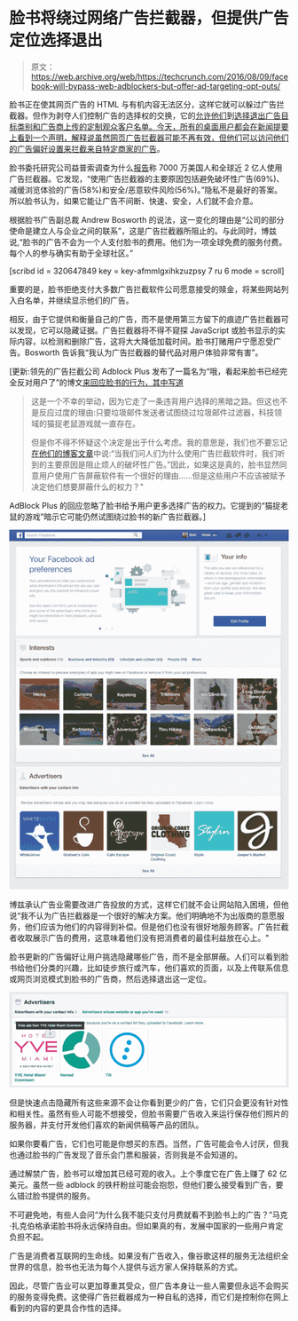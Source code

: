 # 脸书将绕过网络广告拦截器，但提供广告定位选择退出

> 原文：<https://web.archive.org/web/https://techcrunch.com/2016/08/09/facebook-will-bypass-web-adblockers-but-offer-ad-targeting-opt-outs/>

脸书正在使其网页广告的 HTML 与有机内容无法区分，这样它就可以躲过广告拦截器。但作为剥夺人们控制广告的选择权的交换，它的[允许他们](https://web.archive.org/web/20230404085228/http://newsroom.fb.com/news/2016/08/a-new-way-to-control-the-ads-you-see-on-facebook-and-an-update-on-ad-blocking/)到[选择退出广告目标类别和广告商上传的定制观众客户名单。今天，所有的桌面用户都会在新闻提要上看到一个声明，解释说虽然网页广告拦截器可能不再有效，但他们可以](https://web.archive.org/web/20230404085228/https://www.facebook.com/ads/preferences)[访问他们的广告偏好设置来拦截来自特定商家的广告](https://web.archive.org/web/20230404085228/https://www.facebook.com/ads/preferences)。

脸书委托研究公司益普索调查为什么[报告](https://web.archive.org/web/20230404085228/https://pagefair.com/blog/2015/ad-blocking-report/)称 7000 万美国人和全球近 2 亿人使用广告拦截器。它发现，“使用广告拦截器的主要原因包括避免破坏性广告(69%)、减缓浏览体验的广告(58%)和安全/恶意软件风险(56%)。”隐私不是最好的答案。所以脸书认为，如果它能让广告不间断、快速、安全，人们就不会介意。

根据脸书广告副总裁 Andrew Bosworth 的说法，这一变化的理由是“公司的部分使命是建立人与企业之间的联系”，这是广告拦截器所阻止的。与此同时，博兹说,“脸书的广告不会为一个人支付脸书的费用。他们为一项全球免费的服务付费。每个人的参与确实有助于全球社区。”

[scribd id = 320647849 key = key-afmmlgxihkzuzpsy 7 ru 6 mode = scroll]

重要的是，脸书拒绝支付大多数广告拦截软件公司愿意接受的赎金，将某些网站列入白名单，并继续显示他们的广告。

相反，由于它提供和衡量自己的广告，而不是使用第三方留下的痕迹广告拦截器可以发现，它可以隐藏证据。广告拦截器将不得不窥探 JavaScript 或脸书显示的实际内容，以检测和删除广告，这将大大降低加载时间。脸书打赌用户宁愿忍受广告。Bosworth 告诉我“我认为广告拦截器的替代品对用户体验非常有害”。

[更新:领先的广告拦截公司 Adblock Plus 发布了一篇名为“哦，看起来脸书已经完全反对用户了”的博文[来回应脸书的行为，其中写道](https://web.archive.org/web/20230404085228/https://adblockplus.org/blog/oh-well-looks-like-facebook-just-got-all-anti-user)

> 这是一个不幸的举动，因为它走了一条违背用户选择的黑暗之路。但这也不是反应过度的理由:只要垃圾邮件发送者试图绕过垃圾邮件过滤器，科技领域的猫捉老鼠游戏就一直存在。
> 
> 但是你不得不怀疑这个决定是出于什么考虑。我的意思是，我们也不要忘记[在他们的博客文章](https://web.archive.org/web/20230404085228/http://newsroom.fb.com/news/2016/08/a-new-way-to-control-the-ads-you-see-on-facebook-and-an-update-on-ad-blocking/)中说:“当我们问人们为什么使用广告拦截软件时，我们听到的主要原因是阻止烦人的破坏性广告。”因此，如果这是真的，脸书显然同意用户使用广告屏蔽软件有一个很好的理由……但是这些用户不应该被赋予决定他们想要屏蔽什么的权力？"

AdBlock Plus 的回应忽略了脸书给予用户更多选择广告的权力。它提到的“猫捉老鼠的游戏”暗示它可能仍然试图绕过脸书的新广告拦截器。]

![Desktop version](img/19decbb0fc0e91facbbbf32096116d63.png)

博兹承认广告业需要改进广告投放的方式，这样它们就不会让网站陷入困境，但他说“我不认为广告拦截器是一个很好的解决方案。他们明确地不为出版商的意愿服务，他们应该为他们的内容得到补偿。但是他们也没有很好地服务顾客。广告拦截者收取展示广告的费用，这意味着他们没有把消费者的最佳利益放在心上。"

脸书更新的广告偏好让用户挑选隐藏哪些广告，而不是全部屏蔽。人们可以看到脸书给他们分类的兴趣，比如徒步旅行或汽车，他们喜欢的页面，以及上传联系信息或网页浏览模式到脸书的广告商，然后选择退出这一定位。

![Facebook Ad Opt Out](img/c27c00f2bc5f249467696beef00451e2.png)

但是快速点击隐藏所有这些来源不会让你看到更少的广告，它们只会更没有针对性和相关性。虽然有些人可能不想接受，但脸书需要广告收入来运行保存他们照片的服务器，并支付开发他们喜欢的新闻供稿等产品的团队。

如果你要看广告，它们也可能是你想买的东西。当然，广告可能会令人讨厌，但我也通过脸书的广告发现了音乐会门票和服装，否则我是不会知道的。

通过解禁广告，脸书可以增加其已经可观的收入。上个季度它在广告上赚了 62 亿美元。虽然一些 adblock 的铁杆粉丝可能会抱怨，但他们要么接受看到广告，要么错过脸书提供的服务。

不可避免地，有些人会问“为什么我不能只支付月费就看不到脸书上的广告？”马克·扎克伯格承诺脸书将永远保持自由。但如果真的有，发展中国家的一些用户肯定负担不起。

广告是消费者互联网的生命线。如果没有广告收入，像谷歌这样的服务无法组织全世界的信息，脸书也无法为每个人提供与远方家人保持联系的方式。

因此，尽管广告业可以更加尊重其受众，但广告本身让一些人需要但永远不会购买的服务变得免费。这使得广告拦截器成为一种自私的选择，而它们是控制你在网上看到的内容的更具合作性的选择。